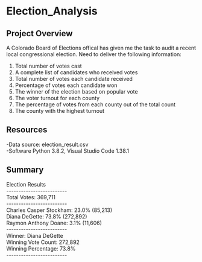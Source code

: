 # Election_Analysis

## Project Overview 

A Colorado Board of Elections offical has given me the task to audit a recent local congressional election. Need to deliver the following information:

1. Total number of votes cast
2. A complete list of candidates who received votes
3. Total number of votes each candidate received
4. Percentage of votes each candidate won
5. The winner of the election based on popular vote
6. The voter turnout for each county
7. The percentage of votes from each county out of the total count
8. The county with the highest turnout

## Resources

-Data source: election_result.csv <br />
-Software Python 3.8.2, Visual Studio Code 1.38.1

## Summary

Election Results <br />
------------------------- <br />
Total Votes: 369,711 <br />
------------------------- <br />
Charles Casper Stockham: 23.0% (85,213) <br />
Diana DeGette: 73.8% (272,892) <br />
Raymon Anthony Doane: 3.1% (11,606) <br />
------------------------- <br />
Winner: Diana DeGette <br />
Winning Vote Count: 272,892 <br />
Winning Percentage: 73.8% <br />
------------------------- <br />
